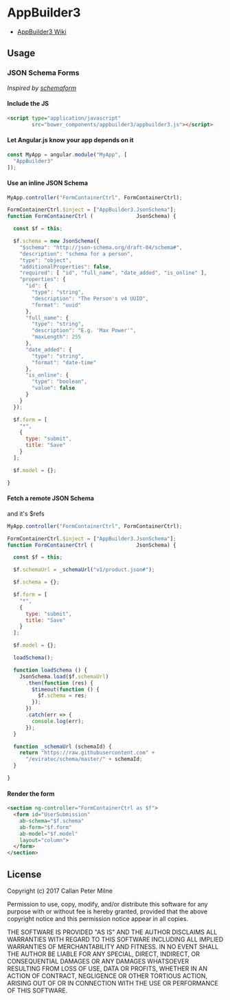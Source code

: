 # AppBuilder3

- [AppBuilder3 Wiki](https://github.com/eviratec/appbuilder3/wiki)

## Usage

### JSON Schema Forms

*Inspired by [schemaform](http://schemaform.io/)*

#### Include the JS

```html
<script type="application/javascript"
        src="bower_components/appbuilder3/appbuilder3.js"></script>
```

#### Let Angular.js know your app depends on it

```javascript
const MyApp = angular.module("MyApp", [
  "AppBuilder3"
]);
```

#### Use an inline JSON Schema

```javascript
MyApp.controller("FormContainerCtrl", FormContainerCtrl);

FormContainerCtrl.$inject = ["AppBuilder3.JsonSchema"];
function FormContainerCtrl (              JsonSchema) {

  const $f = this;

  $f.schema = new JsonSchema({
    "$schema": "http://json-schema.org/draft-04/schema#",
    "description": "schema for a person",
    "type": "object",
    "additionalProperties": false,
    "required": [ "id", "full_name", "date_added", "is_online" ],
    "properties": {
      "id": {
        "type": "string",
        "description": "The Person's v4 UUID",
        "format": "uuid"
      },
      "full_name": {
        "type": "string",
        "description": "E.g. 'Max Power'",
        "maxLength": 255
      },
      "date_added": {
        "type": "string",
        "format": "date-time"
      },
      "is_online": {
        "type": "boolean",
        "value": false
      }
    }
  });

  $f.form = [
    "*",
    {
      type: "submit",
      title: "Save"
    }
  ];

  $f.model = {};

}
```

#### Fetch a remote JSON Schema

and it's $refs

```javascript
MyApp.controller("FormContainerCtrl", FormContainerCtrl);

FormContainerCtrl.$inject = ["AppBuilder3.JsonSchema"];
function FormContainerCtrl (              JsonSchema) {

  const $f = this;

  $f.schemaUrl = _schemaUrl("v1/product.json#");

  $f.schema = {};

  $f.form = [
    "*",
    {
      type: "submit",
      title: "Save"
    }
  ];

  $f.model = {};

  loadSchema();

  function loadSchema () {
    JsonSchema.load($f.schemaUrl)
      .then(function (res) {
        $timeout(function () {
          $f.schema = res;
        });
      })
      .catch(err => {
        console.log(err);
      });
  }

  function _schemaUrl (schemaId) {
    return "https://raw.githubusercontent.com" +
      "/eviratec/schema/master/" + schemaId;
  }

}
```

#### Render the form

```html
<section ng-controller="FormContainerCtrl as $f">
  <form id="UserSubmission"
    ab-schema="$f.schema"
    ab-form="$f.form"
    ab-model="$f.model"
    layout="column">
  </form>
</section>
```

## License

Copyright (c) 2017 Callan Peter Milne

Permission to use, copy, modify, and/or distribute this software for any purpose with or without fee is hereby granted, provided that the above copyright notice and this permission notice appear in all copies.

THE SOFTWARE IS PROVIDED "AS IS" AND THE AUTHOR DISCLAIMS ALL WARRANTIES WITH REGARD TO THIS SOFTWARE INCLUDING ALL IMPLIED WARRANTIES OF MERCHANTABILITY AND FITNESS. IN NO EVENT SHALL THE AUTHOR BE LIABLE FOR ANY SPECIAL, DIRECT, INDIRECT, OR CONSEQUENTIAL DAMAGES OR ANY DAMAGES WHATSOEVER RESULTING FROM LOSS OF USE, DATA OR PROFITS, WHETHER IN AN ACTION OF CONTRACT, NEGLIGENCE OR OTHER TORTIOUS ACTION, ARISING OUT OF OR IN CONNECTION WITH THE USE OR PERFORMANCE OF THIS SOFTWARE.

